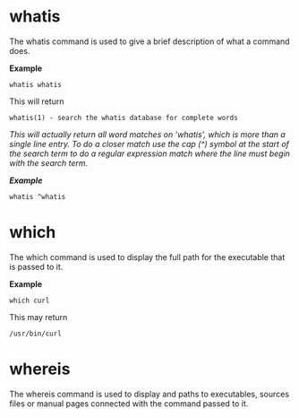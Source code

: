 # whatis

The whatis command is used to give a brief description of what a command does.

**Example**

`whatis whatis`

This will return

`whatis(1) - search the whatis database for complete words`

_This will actually return all word matches on 'whatis', which is more than a single line entry. To do a closer match use the cap \(^\) symbol at the start of the search term to do a regular expression match where the line must begin with the search term._

_**Example**_

`whatis ^whatis`

# which

The which command is used to display the full path for the executable that is passed to it.

**Example**

`which curl`

This may return

`/usr/bin/curl`

# whereis

The whereis command is used to display and paths to executables, sources files or manual pages connected with the command passed to it.



